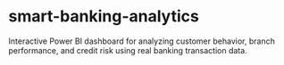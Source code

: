 # smart-banking-analytics
Interactive Power BI dashboard for analyzing customer behavior, branch performance, and credit risk using real banking transaction data.
